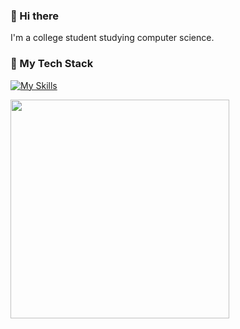 ### 👋 Hi there 
I'm a college student studying computer science.

### 🚀 My Tech Stack
[![My Skills](https://skillicons.dev/icons?i=html,css,js,react,tailwind,nodejs,express,mongodb,java,git)](https://skillicons.dev)

<img src="https://github.com/philipkondrenko/philipkondrenko/blob/main/3Eqa.gif?raw=true" width="350">
